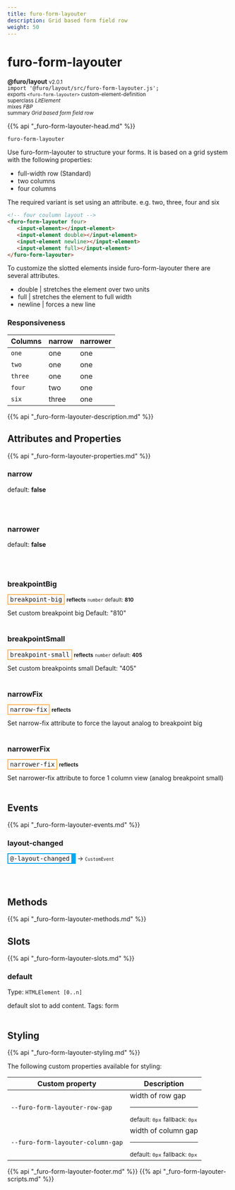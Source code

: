 ```yaml
---
title: furo-form-layouter
description: Grid based form field row
weight: 50
---
```


# furo-form-layouter
**@furo/layout** <small>v2.0.1</small>
<br>`import '@furo/layout/src/furo-form-layouter.js';`<small>
<br>exports `<furo-form-layouter>` custom-element-definition
<br>superclass *LitElement*
<br> mixes *FBP*</small>
<br><small>summary *Grid based form field row*</small>

{{% api "_furo-form-layouter-head.md" %}}

`furo-form-layouter`

Use furo-form-layouter to structure your forms.
It is based on a grid system with the following properties:
- full-width row (Standard)
- two columns
- four columns

The required variant is set using an attribute.
e.g. two, three, four and six

```html
<!-- four coulumn layout -->
<furo-form-layouter four>
   <input-element></input-element>
   <input-element double></input-element>
   <input-element newline></input-element>
   <input-element full></input-element>
</furo-form-layouter>
```


To customize the slotted elements inside furo-form-layouter there are several attributes.
- double | stretches the element over two units
- full | stretches the element to full width
- newline | forces a new line

### Responsiveness
Columns | narrow | narrower  |
----------------|-------------|-------------|
`one` | one | one |
`two` | one | one |
`three` | one | one |
`four` | two | one |
`six` | three | one |

{{% api "_furo-form-layouter-description.md" %}}


## Attributes and Properties
{{% api "_furo-form-layouter-properties.md" %}}






### **narrow**
default: **false**</small>


<br><br>

### **narrower**
default: **false**</small>


<br><br>

### **breakpointBig**

<span  style="border-width:2px; border-style: solid;border-color:  rgb(255, 182, 91);font-family:monospace; padding:2px 4px;">breakpoint-big</span> <small>**reflects**</small>
<small>`number` default: **810**</small>

Set custom breakpoint big
Default: "810"
<br><br>

### **breakpointSmall**

<span  style="border-width:2px; border-style: solid;border-color:  rgb(255, 182, 91);font-family:monospace; padding:2px 4px;">breakpoint-small</span> <small>**reflects**</small>
<small>`number` default: **405**</small>

Set custom breakpoints small
Default: "405"
<br><br>

### **narrowFix**

<span  style="border-width:2px; border-style: solid;border-color:  rgb(255, 182, 91);font-family:monospace; padding:2px 4px;">narrow-fix</span> <small>**reflects**</small>
</small>

Set narrow-fix attribute to force
the layout analog to breakpoint big
<br><br>

### **narrowerFix**

<span  style="border-width:2px; border-style: solid;border-color:  rgb(255, 182, 91);font-family:monospace; padding:2px 4px;">narrower-fix</span> <small>**reflects**</small>
</small>

Set narrower-fix attribute to force
1 column view (analog breakpoint small)
<br><br>
## Events
{{% api "_furo-form-layouter-events.md" %}}

### **layout-changed**
<span  style="border-width:2px 10px 2px 2px; border-style: solid;border-color:  rgb(2, 168, 244);font-family:monospace; padding:2px 4px;">@-layout-changed</span>
→ <small>`CustomEvent`</small>


<br><br>

## Methods
{{% api "_furo-form-layouter-methods.md" %}}













## Slots
{{% api "_furo-form-layouter-slots.md" %}}

### **default**
Type: `HTMLElement [0..n]`

default slot to add content. Tags: form
<br><br>
## Styling
{{% api "_furo-form-layouter-styling.md" %}}

The following custom properties  available for styling:

Custom property | Description
----------------|-------------
`--furo-form-layouter-row-gap` | width of row gap <hr> <small>default: `0px`</small> <small>fallback: `0px`</small>
`--furo-form-layouter-column-gap` | width of column gap <hr> <small>default: `0px`</small> <small>fallback: `0px`</small>

{{% api "_furo-form-layouter-footer.md" %}}
{{% api "_furo-form-layouter-scripts.md" %}}
